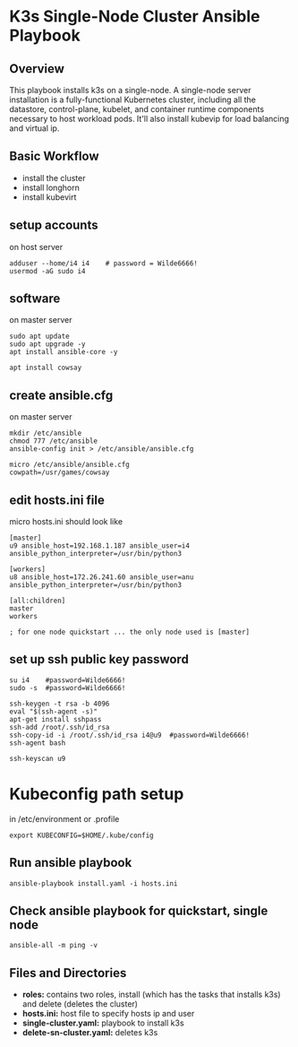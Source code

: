 # K3s Single-Node Cluster Ansible Playbook 

## Overview
This playbook installs k3s on a single-node. A single-node server installation is a fully-functional Kubernetes cluster, including all the datastore, control-plane, kubelet, and container runtime components necessary to host workload pods.
It'll also install kubevip for load balancing and virtual ip.

## Basic Workflow
- install the cluster
- install longhorn
- install kubevirt

## setup accounts
on host server
```ShellSession
adduser --home/i4 i4    # password = Wilde6666!
usermod -aG sudo i4
``` 

## software
on master server
```ShellSession
sudo apt update
sudo apt upgrade -y
apt install ansible-core -y

apt install cowsay
``` 

## create ansible.cfg
on master server
```ShellSession
mkdir /etc/ansible
chmod 777 /etc/ansible
ansible-config init > /etc/ansible/ansible.cfg

micro /etc/ansible/ansible.cfg
cowpath=/usr/games/cowsay
``` 

## edit hosts.ini file
micro hosts.ini should look like
```ShellSession
[master]
u9 ansible_host=192.168.1.187 ansible_user=i4 ansible_python_interpreter=/usr/bin/python3

[workers]
u8 ansible_host=172.26.241.60 ansible_user=anu ansible_python_interpreter=/usr/bin/python3

[all:children]
master
workers

; for one node quickstart ... the only node used is [master]

``` 

## set up ssh public key password

```ShellSession
su i4    #password=Wilde6666!
sudo -s  #password=Wilde6666!

ssh-keygen -t rsa -b 4096
eval "$(ssh-agent -s)"
apt-get install sshpass
ssh-add /root/.ssh/id_rsa
ssh-copy-id -i /root/.ssh/id_rsa i4@u9  #password=Wilde6666!
ssh-agent bash

ssh-keyscan u9
``` 


# Kubeconfig path setup
in /etc/environment or .profile
```ShellSession
export KUBECONFIG=$HOME/.kube/config
``` 

## Run ansible playbook

```ShellSession
ansible-playbook install.yaml -i hosts.ini
```

## Check ansible playbook for quickstart, single node

```ShellSession
ansible-all -m ping -v
``` 



## Files and Directories
- **roles:** contains two roles, install (which has the tasks that installs k3s) and delete (deletes the cluster)
- **hosts.ini:** host file to specify hosts ip and user
- **single-cluster.yaml:** playbook to install k3s
- **delete-sn-cluster.yaml:** deletes k3s 